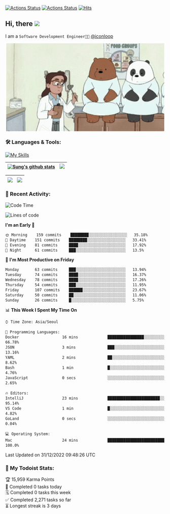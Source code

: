 
[![Actions Status](https://github.com/ddok2/ddok2/workflows/Todoist%20Readme/badge.svg)](https://github.com/ddok2/ddok2/actions)
[![Actions Status](https://github.com/ddok2/ddok2/workflows/wakatime-stats/badge.svg)](https://github.com/ddok2/ddok2/actions)
[![Hits](https://hits.seeyoufarm.com/api/count/incr/badge.svg?url=https%3A%2F%2Fgithub.com%2Fddok2&count_bg=%23FF9595&title_bg=%23555555&icon=github.svg&icon_color=%23FFFFFF&title=hits&edge_flat=false)](https://hits.seeyoufarm.com)

<!-- ![visitors](https://visitor-badge.laobi.icu/badge?page_id=ddok2.ddok2) -->
## Hi, there <img src="https://raw.githubusercontent.com/MartinHeinz/MartinHeinz/master/wave.gif" width="3%">

I am a `Software Development Engineer🧑‍💻` [@iconloop](https://github.com/iconloop)


<p align="center">
    <img align="center" alt="GIF" src="img/debugging.gif" />
</p>


### 🛠 Languages & Tools:

[![My Skills](https://skillicons.dev/icons?i=go,js,ts,py,express,react,svelte,jquery,pug,mongodb,mysql,redis,aws,docker,kubernetes)](https://skillicons.dev)


| <a href="https://github-readme-stats.vercel.app/api?username=ddok2&show_icons=true&include_all_commits=true&count_private=true&theme=buefy&hide_border=true"><img align="center" src="https://github-readme-stats.vercel.app/api?username=ddok2&show_icons=true&include_all_commits=true&count_private=true&theme=buefy&hide_border=true" alt="Sung's github stats" /></a> | <a href="https://github.com/ddok2"><img src="http://github-readme-streak-stats.herokuapp.com?user=ddok2&hide_border=true" /></a> |
| ------------- |------------- |


| <a href="https://github.com/ddok2"><img align="center" src="https://github-readme-stats.vercel.app/api/top-langs/?username=ddok2&theme=buefy&hide=html,css&hide_border=true" /></a> | <a href="https://github.com/ddok2"><img align="center" src="https://activity-graph.herokuapp.com/graph?username=ddok2&theme=github&hide_border=true" height="250" /></a> |
| ------------- |--------------------------------------------------------------------------------------------------------------------------------------------------------------------------|


<!-- <details open>
    <summary>📈 My GitHub Stats</summary>
    <p align="center">
        <a href="https://github.com/ddok2">
            <img align="center" src="https://github-readme-stats.vercel.app/api?username=ddok2&show_icons=true&include_all_commits=true&count_private=true&theme=buefy&hide_border=true" alt="Sung's github stats" />
        </a>
    </p>
</details>
<details>
    <summary>💬 Top Languages</summary>
    <p align="center"> 
        <a href="https://github.com/ddok2">
            <img align="center" src="https://github-readme-stats.vercel.app/api/top-langs/?username=ddok2&layout=compact&theme=buefy&hide=html,css&hide_border=true" />
        </a>
    </p>
</details> -->


### 🌈 Recent Activity:
<!--START_SECTION:waka-->
![Code Time](http://img.shields.io/badge/Code%20Time-1%2C897%20hrs%2015%20mins-blue)

![Lines of code](https://img.shields.io/badge/From%20Hello%20World%20I%27ve%20Written-1%20Million%20lines%20of%20code-blue)

**I'm an Early 🐤** 

```text
🌞 Morning    159 commits    ████████░░░░░░░░░░░░░░░░░   35.18% 
🌆 Daytime    151 commits    ████████░░░░░░░░░░░░░░░░░   33.41% 
🌃 Evening    81 commits     ████░░░░░░░░░░░░░░░░░░░░░   17.92% 
🌙 Night      61 commits     ███░░░░░░░░░░░░░░░░░░░░░░   13.5%

```
📅 **I'm Most Productive on Friday** 

```text
Monday       63 commits     ███░░░░░░░░░░░░░░░░░░░░░░   13.94% 
Tuesday      74 commits     ████░░░░░░░░░░░░░░░░░░░░░   16.37% 
Wednesday    78 commits     ████░░░░░░░░░░░░░░░░░░░░░   17.26% 
Thursday     54 commits     ███░░░░░░░░░░░░░░░░░░░░░░   11.95% 
Friday       107 commits    ██████░░░░░░░░░░░░░░░░░░░   23.67% 
Saturday     50 commits     ██░░░░░░░░░░░░░░░░░░░░░░░   11.06% 
Sunday       26 commits     █░░░░░░░░░░░░░░░░░░░░░░░░   5.75%

```


📊 **This Week I Spent My Time On** 

```text
⌚︎ Time Zone: Asia/Seoul

💬 Programming Languages: 
Docker                   16 mins             ████████████████░░░░░░░░░   66.78% 
JSON                     3 mins              ███░░░░░░░░░░░░░░░░░░░░░░   13.16% 
YAML                     2 mins              ██░░░░░░░░░░░░░░░░░░░░░░░   8.62% 
Bash                     1 min               █░░░░░░░░░░░░░░░░░░░░░░░░   4.76% 
JavaScript               0 secs              ░░░░░░░░░░░░░░░░░░░░░░░░░   2.65%

🔥 Editors: 
IntelliJ                 23 mins             ███████████████████████░░   95.14% 
VS Code                  1 min               █░░░░░░░░░░░░░░░░░░░░░░░░   4.82% 
GoLand                   0 secs              ░░░░░░░░░░░░░░░░░░░░░░░░░   0.04%

💻 Operating System: 
Mac                      24 mins             █████████████████████████   100.0%

```


 Last Updated on 31/12/2022 09:48:26 UTC
<!--END_SECTION:waka-->

### 🚧 My Todoist Stats:
<!-- TODO-IST:START -->
🏆  15,959 Karma Points           
🌸  Completed 0 tasks today           
🗓  Completed 0 tasks this week           
✅  Completed 2,271 tasks so far           
⏳  Longest streak is 3 days
<!-- TODO-IST:END -->

